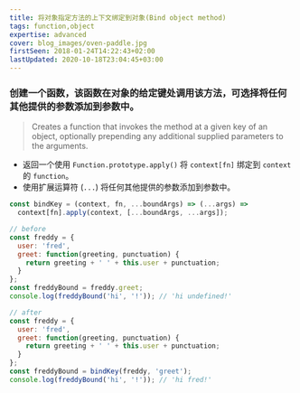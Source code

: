 ```yaml
---
title: 将对象指定方法的上下文绑定到对象(Bind object method)
tags: function,object
expertise: advanced
cover: blog_images/oven-paddle.jpg
firstSeen: 2018-01-24T14:22:43+02:00
lastUpdated: 2020-10-18T23:04:45+03:00
---
```

### 创建一个函数，该函数在对象的给定键处调用该方法，可选择将任何其他提供的参数添加到参数中。
> Creates a function that invokes the method at a given key of an object, optionally prepending any additional supplied parameters to the arguments.

- 返回一个使用 `Function.prototype.apply()` 将 `context[fn]` 绑定到 `context` 的 `function`。
- 使用扩展运算符 (`...`) 将任何其他提供的参数添加到参数中。

```js
const bindKey = (context, fn, ...boundArgs) => (...args) =>
  context[fn].apply(context, [...boundArgs, ...args]);
```

```js
// before
const freddy = {
  user: 'fred',
  greet: function(greeting, punctuation) {
    return greeting + ' ' + this.user + punctuation;
  }
};
const freddyBound = freddy.greet;
console.log(freddyBound('hi', '!')); // 'hi undefined!'
```

```js
// after
const freddy = {
  user: 'fred',
  greet: function(greeting, punctuation) {
    return greeting + ' ' + this.user + punctuation;
  }
};
const freddyBound = bindKey(freddy, 'greet');
console.log(freddyBound('hi', '!')); // 'hi fred!'
```
